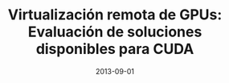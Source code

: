 ---
title: "Virtualización remota de GPUs: Evaluación de soluciones disponibles para CUDA"
collection: publications
permalink: /publication/2013-09-01-Virtualizacin-remota-de-GPUs-Evaluacin-de-soluciones-disponibles-para-CUDA
type: "national"
date: 2013-09-01
venue: '<em>XXIV Jornadas SARTECO</em>'
citation: ' C. Reaño,  A. Castelló,  <strong>S. Iserte</strong>,  A. Peña,  F. Silla,  R. Mayo,  E. Quintana-Ortí, and  J. Duato, &quot;Virtualización remota de GPUs: Evaluación de soluciones disponibles para CUDA.&quot; <em>XXIV Jornadas SARTECO</em>, Sep. 2013.'
---
